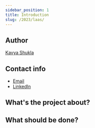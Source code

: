 ```yaml
---
sidebar_position: 1
title: Introduction
slug: /2023/laas/
---
```

<!--
SPDX-License-Identifier: CC-BY-SA-4.0

SPDX-FileCopyrightText: 2023 Kavya Shukla <kavyuushukla59@gmail.com>
-->

## Author

[Kavya Shukla](https://github.com/k-avy)

## Contact info

- [Email](mailto:updateme)
- [LinkedIn](https://linkedin.com/in/updateme)

## What's the project about?

## What should be done?
